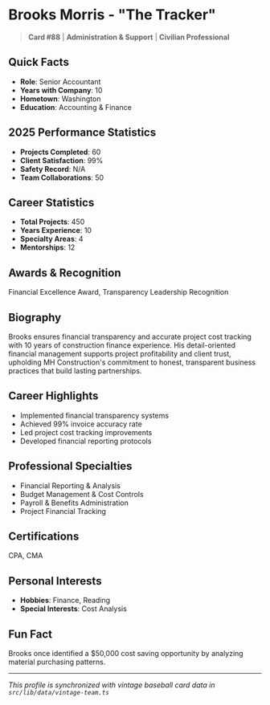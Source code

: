 # Brooks Morris - "The Tracker"

> **Card #88** | **Administration & Support** | **Civilian Professional**

## Quick Facts

- **Role**: Senior Accountant
- **Years with Company**: 10
- **Hometown**: Washington
- **Education**: Accounting & Finance

## 2025 Performance Statistics

- **Projects Completed**: 60
- **Client Satisfaction**: 99%
- **Safety Record**: N/A
- **Team Collaborations**: 50

## Career Statistics

- **Total Projects**: 450
- **Years Experience**: 10
- **Specialty Areas**: 4
- **Mentorships**: 12

## Awards & Recognition

Financial Excellence Award, Transparency Leadership Recognition

## Biography

Brooks ensures financial transparency and accurate project cost tracking with 10 years of
construction finance experience. His detail-oriented financial management supports project
profitability and client trust, upholding MH Construction's commitment to honest, transparent
business practices that build lasting partnerships.

## Career Highlights

- Implemented financial transparency systems
- Achieved 99% invoice accuracy rate
- Led project cost tracking improvements
- Developed financial reporting protocols

## Professional Specialties

- Financial Reporting & Analysis
- Budget Management & Cost Controls
- Payroll & Benefits Administration
- Project Financial Tracking

## Certifications

CPA, CMA

## Personal Interests

- **Hobbies**: Finance, Reading
- **Special Interests**: Cost Analysis

## Fun Fact

Brooks once identified a $50,000 cost saving opportunity by analyzing material purchasing patterns.

---

_This profile is synchronized with vintage baseball card data in `src/lib/data/vintage-team.ts`_
